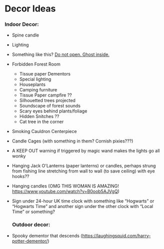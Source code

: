 # Decor Ideas

### Indoor Decor:

- Spine candle

- Lighting

- Something like this? [Do not open. Ghost inside.](https://twitter.com/haleshannon/status/1033394022960623616)

- Forbidden Forest Room

    - Tissue paper Dementors
    - Special lighting
    - Houseplants
    - Camping furniture
    - Tissue Paper campfire ??
    - Silhouetted trees projected
    - Soundscape of forest sounds
    - Scary eyes behind plants/foliage
    - Hidden Snitches ??
    - Cat tree in the corner

- Smoking Cauldron Centerpiece

- Candle Cages (with something in them? Cornish pixies???)

- A KEEP OUT warning if triggered by magic wand makes the lights go all wonky 

- Hanging Jack O'Lanterns (paper lanterns) or candles, perhaps strung from fishing line stretching from wall to wall (to save ceiling) with eye hooks??

- Hanging candles (OMG THIS WOMAN IS AMAZING! https://www.youtube.com/watch?v=B0oob5AJVgQ)

- Sign under 24-hour UK time clock with something like “Hogwarts” or “Hogwarts Time” and another sign under the other clock with “Local Time” or something?

  ### Outdoor decor:

- Spooky dementor that descends  (https://laughingsquid.com/harry-potter-dementor/)

